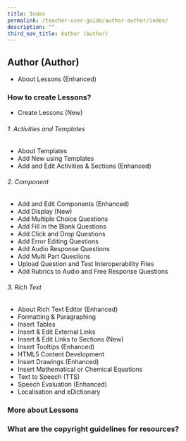 ```yaml
---
title: Index
permalink: /teacher-user-guide/author-author/index/
description: ""
third_nav_title: Author (Author)
---
```

## Author (Author)
* About Lessons (Enhanced)

### How to create Lessons?
* Create Lessons (New)

###### 1. Activities and Templates
* About Templates
* Add New using Templates
* Add and Edit Activities & Sections (Enhanced)

######  2. Component
* Add and Edit Components (Enhanced)
* Add Display (New)
* Add Multiple Choice Questions
* Add Fill in the Blank Questions
* Add Click and Drop Questions
* Add Error Editing Questions
* Add Audio Response Questions
* Add Multi Part Questions
* Upload Question and Test Interoperability Files
* Add Rubrics to Audio and Free Response Questions

###### 3. Rich Text
* About Rich Text Editor (Enhanced)
* Formatting & Paragraphing
* Insert Tables
* Insert & Edit External Links
* Insert & Edit Links to Sections (New)
* Insert Tooltips (Enhanced)
* HTML5 Content Development
* Insert Drawings (Enhanced)
* Insert Mathematical or Chemical Equations
* Text to Speech (TTS)
* Speech Evaluation (Enhanced)
* Localisation and eDictionary

### More about Lessons

### What are the copyright guidelines for resources?
